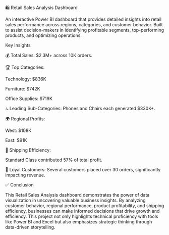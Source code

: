 🛍️ Retail Sales Analysis Dashboard

An interactive Power BI dashboard that provides detailed insights into retail sales performance across regions, categories, and customer behavior. Built to assist decision-makers in identifying profitable segments, top-performing products, and optimizing operations.


Key Insights

💰 Total Sales: $2.3M+ across 10K orders.

🏆 Top Categories:

Technology: $836K

Furniture: $742K

Office Supplies: $719K

🔝 Leading Sub-Categories: Phones and Chairs each generated $330K+.

🌍 Regional Profits:

West: $108K

East: $91K

🚛 Shipping Efficiency:

Standard Class contributed 57% of total profit.

👥 Loyal Customers: Several customers placed over 30 orders, significantly impacting revenue.

✅ Conclusion

This Retail Sales Analysis dashboard demonstrates the power of data visualization in uncovering valuable business insights. By analyzing customer behavior, regional performance, product profitability, and shipping efficiency, businesses can make informed decisions that drive growth and efficiency.
This project not only highlights technical proficiency with tools like Power BI and Excel but also emphasizes strategic thinking through data-driven storytelling.


